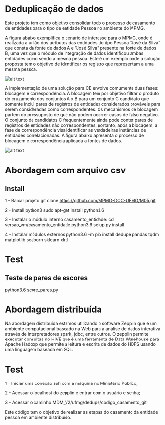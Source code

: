 # Deduplicação de dados
Este projeto tem como objetivo consolidar todo o processo de casamento de entidades para o tipo de entidade Pessoa no ambiente do MPMG.

A figura abaixo exemplifica o cenário de interesse para o MPMG, onde é realizada a união dos atributos das entidades do tipo Pessoa "José da Silva" que consta da fonte de dados A e "José Silva" presente na fonte de dados B, uma vez que o módulo de integração de dados identificou ambas entidades como sendo a mesma pessoa. Este é um exemplo onde a solução proposta tem o objetivo de identificar os registro que representam a uma mesma pessoa.

![alt text](https://github.com/MPMG-DCC-UFMG/M05/blob/master/fig/figura1.png)

A implementação de uma solução para CE envolve comumente duas fases: blocagem e correspondência. A blocagem tem por objetivo filtrar o produto do cruzamento dos conjuntos A x B para um conjunto C candidato que somente inclui pares de registros de entidades considerados prováveis para serem consideradas como correspondentes. Os mecanismos de blocagem partem do pressuposto de que não podem ocorrer casos de falso negativo. O conjunto de candidatos C frequentemente ainda pode conter pares de registros de entidades não correspondentes, portanto, após a blocagem, a fase de correspondência visa identificar as verdadeiras instâncias de entidades correlacionadas. A figura abaixo apresenta o processo de blocagem e correspondência aplicada a fontes de dados.

![alt text](https://github.com/MPMG-DCC-UFMG/M05/blob/master/fig/figura2.png)


# Abordagem com arquivo csv

## Install

1 - Baixar projeto
git clone https://github.com/MPMG-DCC-UFMG/M05.git

2 - Install python3
sudo apt-get install python3.6

3 - Instalar o módulo interno casamento_entidade:
cd versao_vm/casamento_entidade
python3.6 setup.py install

4 - Instalar módulos externos
python3.6 -m pip install dedupe pandas tqdm matplotlib seaborn sklearn xlrd

# Test

## Teste de pares de escores
python3.6 score_pares.py

# Abordagem distribuída

Na abordagem distribuída estamos utilizando o software Zepplin que é um ambiente computacional baseado na Web para a análise de dados interativa através de interpretadores spark, jdbc, entre outros. O zepplin permite executar consultas no HIVE que é uma ferramenta de Data Warehouse para Apache Hadoop que permite a leitura e escrita de dados do HDFS usando uma linguagem baseada em SQL.


# Test
1 - Iniciar uma conexão ssh com a máquina no Ministério Público;

2 - Acessar o localhost do zepplin e entrar com o usuário e senha;

3 - Acessar o caminho MDM_V2/ufmg/dedupe/codigo_casamento_git

Este código tem o objetivo de realizar as etapas do casamento da entidade pessoa em ambiente distribuído.
